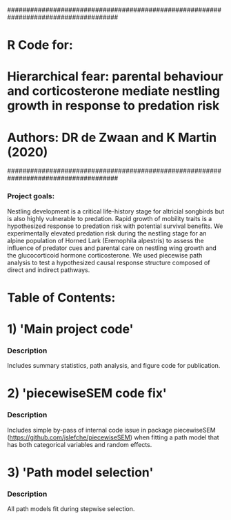 #####################################################################################
# R Code for:

# Hierarchical fear: parental behaviour and corticosterone mediate nestling growth in response to predation risk

# Authors: DR de Zwaan and K Martin (2020)

#####################################################################################

### Project goals:
Nestling development is a critical life-history stage for altricial songbirds but is also highly vulnerable to predation. Rapid growth of mobility traits is a hypothesized response to predation risk with potential survival benefits. We experimentally elevated predation risk during the nestling stage for an alpine population of Horned Lark (Eremophila alpestris) to assess the influence of predator cues and parental care on nestling wing growth and the glucocorticoid hormone corticosterone. We used piecewise path analysis to test a hypothesized causal response structure composed of direct and indirect pathways.


# Table of Contents:

# 1) 'Main project code'

### Description
Includes summary statistics, path analysis, and figure code for publication.

# 2) 'piecewiseSEM code fix'

### Description
Includes simple by-pass of internal code issue in package piecewiseSEM (https://github.com/jslefche/piecewiseSEM) when fitting a path model that has both categorical variables and random effects.

# 3) 'Path model selection'

### Description
All path models fit during stepwise selection.
